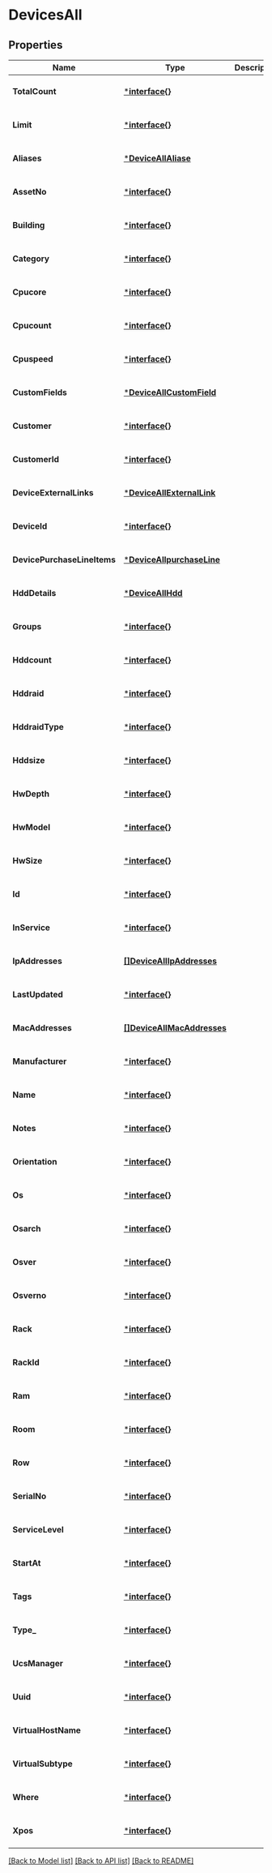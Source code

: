 # DevicesAll

## Properties
Name | Type | Description | Notes
------------ | ------------- | ------------- | -------------
**TotalCount** | [***interface{}**](interface{}.md) |  | [optional] [default to null]
**Limit** | [***interface{}**](interface{}.md) |  | [optional] [default to null]
**Aliases** | [***DeviceAllAliase**](deviceAllAliase.md) |  | [optional] [default to null]
**AssetNo** | [***interface{}**](interface{}.md) |  | [optional] [default to null]
**Building** | [***interface{}**](interface{}.md) |  | [optional] [default to null]
**Category** | [***interface{}**](interface{}.md) |  | [optional] [default to null]
**Cpucore** | [***interface{}**](interface{}.md) |  | [optional] [default to null]
**Cpucount** | [***interface{}**](interface{}.md) |  | [optional] [default to null]
**Cpuspeed** | [***interface{}**](interface{}.md) |  | [optional] [default to null]
**CustomFields** | [***DeviceAllCustomField**](deviceAllCustomField.md) |  | [optional] [default to null]
**Customer** | [***interface{}**](interface{}.md) |  | [optional] [default to null]
**CustomerId** | [***interface{}**](interface{}.md) |  | [optional] [default to null]
**DeviceExternalLinks** | [***DeviceAllExternalLink**](deviceAllExternalLink.md) |  | [optional] [default to null]
**DeviceId** | [***interface{}**](interface{}.md) |  | [optional] [default to null]
**DevicePurchaseLineItems** | [***DeviceAllpurchaseLine**](deviceAllpurchaseLine.md) |  | [optional] [default to null]
**HddDetails** | [***DeviceAllHdd**](deviceAllHdd.md) |  | [optional] [default to null]
**Groups** | [***interface{}**](interface{}.md) |  | [optional] [default to null]
**Hddcount** | [***interface{}**](interface{}.md) |  | [optional] [default to null]
**Hddraid** | [***interface{}**](interface{}.md) |  | [optional] [default to null]
**HddraidType** | [***interface{}**](interface{}.md) |  | [optional] [default to null]
**Hddsize** | [***interface{}**](interface{}.md) |  | [optional] [default to null]
**HwDepth** | [***interface{}**](interface{}.md) |  | [optional] [default to null]
**HwModel** | [***interface{}**](interface{}.md) |  | [optional] [default to null]
**HwSize** | [***interface{}**](interface{}.md) |  | [optional] [default to null]
**Id** | [***interface{}**](interface{}.md) |  | [optional] [default to null]
**InService** | [***interface{}**](interface{}.md) |  | [optional] [default to null]
**IpAddresses** | [**[]DeviceAllIpAddresses**](deviceAllIp_addresses.md) |  | [optional] [default to null]
**LastUpdated** | [***interface{}**](interface{}.md) |  | [optional] [default to null]
**MacAddresses** | [**[]DeviceAllMacAddresses**](deviceAllMac_addresses.md) |  | [optional] [default to null]
**Manufacturer** | [***interface{}**](interface{}.md) |  | [optional] [default to null]
**Name** | [***interface{}**](interface{}.md) |  | [optional] [default to null]
**Notes** | [***interface{}**](interface{}.md) |  | [optional] [default to null]
**Orientation** | [***interface{}**](interface{}.md) |  | [optional] [default to null]
**Os** | [***interface{}**](interface{}.md) |  | [optional] [default to null]
**Osarch** | [***interface{}**](interface{}.md) |  | [optional] [default to null]
**Osver** | [***interface{}**](interface{}.md) |  | [optional] [default to null]
**Osverno** | [***interface{}**](interface{}.md) |  | [optional] [default to null]
**Rack** | [***interface{}**](interface{}.md) |  | [optional] [default to null]
**RackId** | [***interface{}**](interface{}.md) |  | [optional] [default to null]
**Ram** | [***interface{}**](interface{}.md) |  | [optional] [default to null]
**Room** | [***interface{}**](interface{}.md) |  | [optional] [default to null]
**Row** | [***interface{}**](interface{}.md) |  | [optional] [default to null]
**SerialNo** | [***interface{}**](interface{}.md) |  | [optional] [default to null]
**ServiceLevel** | [***interface{}**](interface{}.md) |  | [optional] [default to null]
**StartAt** | [***interface{}**](interface{}.md) |  | [optional] [default to null]
**Tags** | [***interface{}**](interface{}.md) |  | [optional] [default to null]
**Type_** | [***interface{}**](interface{}.md) |  | [optional] [default to null]
**UcsManager** | [***interface{}**](interface{}.md) |  | [optional] [default to null]
**Uuid** | [***interface{}**](interface{}.md) |  | [optional] [default to null]
**VirtualHostName** | [***interface{}**](interface{}.md) |  | [optional] [default to null]
**VirtualSubtype** | [***interface{}**](interface{}.md) |  | [optional] [default to null]
**Where** | [***interface{}**](interface{}.md) |  | [optional] [default to null]
**Xpos** | [***interface{}**](interface{}.md) |  | [optional] [default to null]

[[Back to Model list]](../README.md#documentation-for-models) [[Back to API list]](../README.md#documentation-for-api-endpoints) [[Back to README]](../README.md)


